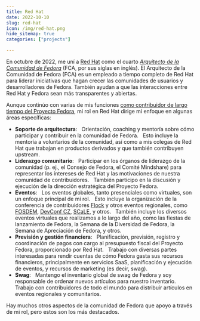 ```yaml
---
title: Red Hat
date: 2022-10-10
slug: red-hat
icon: /img/red-hat.png
hide_sitemap: true
categories: ["projects"]

---
```


En octubre de 2022, me uní a [Red Hat][1] como el cuarto [_Arquitecto de la Comunidad de Fedora_][2] (FCA, por sus siglas en inglés).
El Arquitecto de la Comunidad de Fedora (FCA) es un empleado a tiempo completo de Red Hat para liderar iniciativas que hagan crecer las comunidades de usuarios y desarrolladores de Fedora.
También ayudan a que las interacciones entre Red Hat y Fedora sean más transparentes y abiertas.

Aunque continúo con varias de mis funciones [como contribuidor de largo tiempo del Proyecto Fedora][3], mi rol en Red Hat dirige mi enfoque en algunas áreas específicas:

* **Soporte de arquitectura**:
  Orientación, coaching y mentoría sobre cómo participar y contribuir en la comunidad de Fedora.
  Esto incluye la mentoría a voluntarios de la comunidad, así como a mis colegas de Red Hat que trabajan en productos derivados y que también contribuyen upstream.
* **Liderazgo comunitario**:
  Participar en los órganos de liderazgo de la comunidad (p. ej., el Consejo de Fedora, el Comité Mindshare) para representar los intereses de Red Hat y las motivaciones de nuestra comunidad de contribuidores.
  También participo en la discusión y ejecución de la dirección estratégica del Proyecto Fedora.
* **Eventos**:
  Los eventos globales, tanto presenciales como virtuales, son un enfoque principal de mi rol.
  Esto incluye la organización de la conferencia de contribuidores [Flock][4] y otros eventos regionales, como [FOSDEM][5], [DevConf CZ][6], [SCaLE][7], y otros.
  También incluye los diversos eventos virtuales que realizamos a lo largo del año, como las fiestas de lanzamiento de Fedora, la Semana de la Diversidad de Fedora, la Semana de Apreciación de Fedora, y otros.
* **Previsión y gestión financiera**:
  Planificación, previsión, registro y coordinación de pagos con cargo al presupuesto fiscal del Proyecto Fedora, proporcionado por Red Hat.
  Trabajo con diversas partes interesadas para rendir cuentas de cómo Fedora gasta sus recursos financieros, principalmente en servicios SaaS, planificación y ejecución de eventos, y recursos de marketing (es decir, swag).
* **Swag**:
  Mantengo el inventario global de swag de Fedora y soy responsable de ordenar nuevos artículos para nuestro inventario.
  Trabajo con contribuidores de todo el mundo para distribuir artículos en eventos regionales y comunitarios.

Hay muchos otros aspectos de la comunidad de Fedora que apoyo a través de mi rol, pero estos son los más destacados.

[1]: https://www.redhat.com/
[2]: https://docs.fedoraproject.org/en-US/council/fca/
[3]: /#fedora
[4]: https://fedoraproject.org/flock/
[5]: https://fosdem.org/
[6]: https://www.devconf.info/cz/
[7]: https://www.socallinuxexpo.org/
